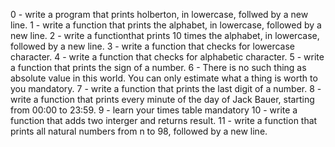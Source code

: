 
0 - write a program that prints holberton, in lowercase, follwed by a new line.
1 - write a function that prints the alphabet, in lowercase, followed by a new line.
2 - write a functionthat prints 10 times the alphabet, in lowercase, followed by a new line.
3 - write a function that checks for lowercase character.
4 - write a function that checks for alphabetic character.
5 -  write a function that prints the sign of a number.
6 - There is no such thing as absolute value in this world. You can only estimate what a thing is worth to you
mandatory.
7 - write a function that prints the last digit of a number.
8 - write a function that prints every minute of the day of Jack Bauer, starting from 00:00 to 23:59.
9 - learn your times table mandatory
10 - write a function that adds two interger and returns result.
11 - write a function that prints all natural numbers from n to 98, followed by a new line.
